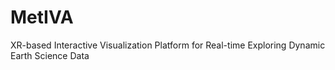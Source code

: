 # MetIVA
XR-based Interactive Visualization Platform for Real-time Exploring Dynamic Earth Science Data
